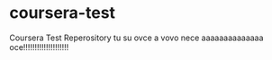 # coursera-test
Coursera Test Reperository
tu su ovce
a vovo nece aaaaaaaaaaaaaa
oce!!!!!!!!!!!!!!!!!!!!
